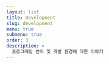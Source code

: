```yaml
---
layout: list
title: Development
slug: development
menu: true
submenu: true
order: 3
description: >
  프로그래밍 언어 및 개발 환경에 대한 이야기
---
```

